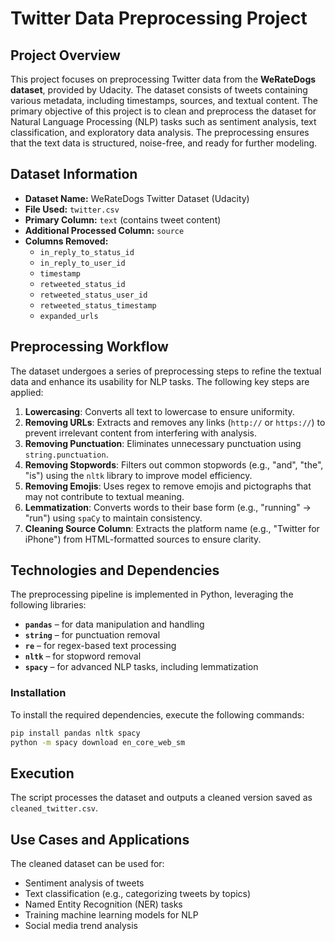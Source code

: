 # Twitter Data Preprocessing Project

## Project Overview
This project focuses on preprocessing Twitter data from the **WeRateDogs dataset**, provided by Udacity. The dataset consists of tweets containing various metadata, including timestamps, sources, and textual content. The primary objective of this project is to clean and preprocess the dataset for Natural Language Processing (NLP) tasks such as sentiment analysis, text classification, and exploratory data analysis. The preprocessing ensures that the text data is structured, noise-free, and ready for further modeling.

## Dataset Information
- **Dataset Name:** WeRateDogs Twitter Dataset (Udacity)
- **File Used:** `twitter.csv`
- **Primary Column:** `text` (contains tweet content)
- **Additional Processed Column:** `source`
- **Columns Removed:**
  - `in_reply_to_status_id`
  - `in_reply_to_user_id`
  - `timestamp`
  - `retweeted_status_id`
  - `retweeted_status_user_id`
  - `retweeted_status_timestamp`
  - `expanded_urls`

## Preprocessing Workflow
The dataset undergoes a series of preprocessing steps to refine the textual data and enhance its usability for NLP tasks. The following key steps are applied:

1. **Lowercasing**: Converts all text to lowercase to ensure uniformity.
2. **Removing URLs**: Extracts and removes any links (`http://` or `https://`) to prevent irrelevant content from interfering with analysis.
3. **Removing Punctuation**: Eliminates unnecessary punctuation using `string.punctuation`.
4. **Removing Stopwords**: Filters out common stopwords (e.g., "and", "the", "is") using the `nltk` library to improve model efficiency.
5. **Removing Emojis**: Uses regex to remove emojis and pictographs that may not contribute to textual meaning.
6. **Lemmatization**: Converts words to their base form (e.g., "running" → "run") using `spaCy` to maintain consistency.
7. **Cleaning Source Column**: Extracts the platform name (e.g., "Twitter for iPhone") from HTML-formatted sources to ensure clarity.

## Technologies and Dependencies
The preprocessing pipeline is implemented in Python, leveraging the following libraries:

- **`pandas`** – for data manipulation and handling
- **`string`** – for punctuation removal
- **`re`** – for regex-based text processing
- **`nltk`** – for stopword removal
- **`spacy`** – for advanced NLP tasks, including lemmatization

### Installation
To install the required dependencies, execute the following commands:
```bash
pip install pandas nltk spacy
python -m spacy download en_core_web_sm
```

## Execution

The script processes the dataset and outputs a cleaned version saved as `cleaned_twitter.csv`.


## Use Cases and Applications
The cleaned dataset can be used for:
- Sentiment analysis of tweets
- Text classification (e.g., categorizing tweets by topics)
- Named Entity Recognition (NER) tasks
- Training machine learning models for NLP
- Social media trend analysis